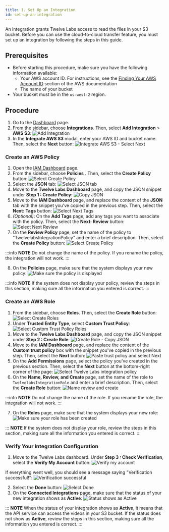 ```yaml
---
title: 1. Set Up an Integration
id: set-up-an-integration
---
```


An integration grants Twelve Labs access to read the files in your S3 bucket. Before you can use the cloud-to-cloud transfer feature, you must set up an integration by following the steps in this guide.


## Prerequisites

- Before starting this procedure, make sure you have the following information available:
  - Your AWS account ID. For instructions, see the [Finding Your AWS Account ID](https://docs.aws.amazon.com/IAM/latest/UserGuide/console_account-alias.html#FindingYourAWSId) section of the AWS documentation
  - The name of your bucket
- Your bucket must be in the `us-west-2` region.

## Procedure

1. Go to the [Dashboard](https://api.twelvelabs.io/dashboard) page.
2. From the sidebar, choose **Integrations**. Then, select **Add Integration** > **AWS S3**:
  ![Add Integration](/img/add-integration-aws-s3.png)
3. In the **Integrate AWS S3** modal, enter your AWS ID and bucket name. Then, select the **Next** button:
  ![Integrate AWS S3 - Select Next](/img/integrate-aws-s3-select-next-2.png)

### Create an AWS Policy

1. Open the [IAM Dashboard](https://us-east-1.console.aws.amazon.com/iam/home#/home) page.
2. From the sidebar, choose **Policies** . Then, select the **Create Policy** button:
  ![Select Create Policy](/img/iam-console-select-create-policy-2.png)
3. Select the **JSON** tab:
  ![Select JSON tab](/img/create-policy-select-json-tab.png)
4. Move to the **Twelve Labs Dashboard** page, and copy the JSON snippet under **Step 1 : Create Policy:**
  ![Copy JSON](/img/step-1-create-policy-copy-json-2.png)
5. Move to the **IAM Dashboard** page, and replace the content of the **JSON** tab with the snippet you've copied in the previous step. Then, select the **Next: Tags** button:
  ![Select Next Tags](/img/select-next-tags.png)
6. _(Optional)_: On the **Add Tags** page, add any tags you want to associate with the policy. Then, select the **Next: Review** button:
  ![Select Next Review](/img/select-next-review.png)
7. On the **Review Policy** page, set the name of the policy to "TwelvelabsIntegrationPolicy" and enter a brief description. Then, select the **Create Policy** button:
  ![Select Create Policy](/img/select-create-policy.png)
  
  :::info **NOTE**
  Do not change the name of the policy. If you rename the policy, the integration will not work.
  :::

8. On the **Policies** page, make sure that the system displays your new policy:
  ![Make sure the policy is displayed](/img/make-sure-your-policy-is-displayed.png)

  :::info **NOTE**
  If the system does not display your policy, review the steps in this section, making sure all the information you entered is correct. 
  :::


### Create an AWS Role

1. From the sidebar, choose **Roles**. Then, select the **Create Role** button:
  ![Select Create Roles](/img/select-roles-create-role.png)
2. Under **Trusted Entity Type**, select **Custom Trust Policy**:
  ![Select Custom Trust Policy Roles](/img/select-custom-trust-policy.png)
3. Move to the **Twelve Labs Dashboard** page, and copy the JSON snippet under **Step 2 : Create Role**:
  ![Create Role - Copy JSON](/img/step-2-create-role-copy-json.png)
4. Move to the **IAM Dashboard** page, and replace the content of the **Custom trust policy** box with the snippet you've copied in the previous step. Then, select the **Next** button:
  ![Paste trust policy and select Next](/img/paste-trust-policy-and-select-next.png)
5. On the **Add Permissions** page, select the policy you've created in the previous section. Then, select the **Next** button at the bottom-right corner of the page:
  ![Select Twelve Labs integration policy](/img/select-twelve-labs-integration-policy.png)
6. On the **Name, Review, and Create** page, set the name of the role to `TwelvelabsIntegrationRole` and enter a brief description. Then, select the **Create Role** button:
  ![Name review and create](/img/name-review-and-create.png)

  :::info **NOTE**
  Do not change the name of the role. If you rename the role, the integration will not work.
  :::

7. On the **Roles** page, make sure that the system displays your new role:
  ![Make sure your role has been created](/img/make-sure-your-role-has-been-created.png)

  ::: **NOTE**
  If the system does not display your role, review the steps in this section, making sure all the information you entered is correct.
  :::

### Verify Your Integration Configuration

1. Move to the Twelve Labs dashboard. Under **Step 3 : Check Verification**, select the **Verify My Account** button:
  ![Verify my account](/img/select-verify-my-account.png)

  If everything went well, you should see a message saying "Verification successful!":
  ![Verification successful](/img/verification-successful.png)

2. Select the **Done** button:
  ![Select Done](/img/select-done.png)
3. On the **Connected Integrations** page, make sure that the status of your new integration shows as **Active**:
  ![Status shows as Active](/img/status-active.png)

  ::: **NOTE**
  When the status of your integration shows as **Active**, it means that the API service can access the videos in your S3 bucket. If the status does not show as **Active**,  review the steps in this section, making sure all the information you entered is correct.
  :::
